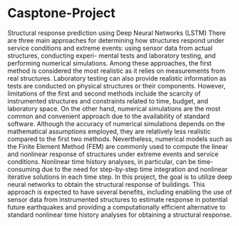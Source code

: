 # Casptone-Project
Structural response prediction using Deep Neural Networks (LSTM)
There are three main approaches for determining how structures respond under service conditions and extreme events: using sensor data from actual structures, conducting experi-
mental tests and laboratory testing, and performing numerical simulations. Among these approaches, the first method is considered the most realistic as it relies on measurements from real structures. Laboratory
testing can also provide realistic information as tests are conducted on physical structures or their components. However, limitations of the first and second methods include the scarcity of instrumented structures
and constraints related to time, budget, and laboratory space. On the other hand, numerical simulations are the most common and convenient approach due to the availability of standard software. Although the
accuracy of numerical simulations depends on the mathematical assumptions employed, they are relatively less realistic compared to the first two methods. Nevertheless, numerical models such as the Finite Element
Method (FEM) are commonly used to compute the linear and nonlinear response of structures under extreme events and service conditions. Nonlinear time history analyses, in particular, can be time-consuming due to the need for step-by-step time integration and nonlinear iterative solutions in each time step.
In this project, the goal is to utilize deep neural networks to obtain the structural response of buildings.
This approach is expected to have several benefits, including enabling the use of sensor data from instrumented structures to estimate response in potential future earthquakes and providing a computationally
efficient alternative to standard nonlinear time history analyses for obtaining a structural response.
